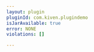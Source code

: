 ```yaml
---
layout: plugin
pluginId: com.kiven.plugindemo
isJarAvailable: true
error: NONE
violations: []

---
```

